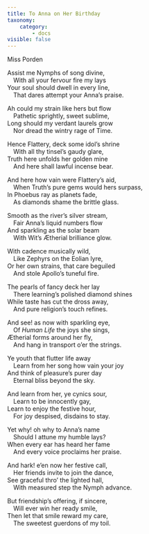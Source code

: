 ```yaml
---
title: To Anna on Her Birthday
taxonomy:
    category:
        - docs
visible: false
---
```


<div class="author">Miss Porden</div>

Assist me Nymphs of song divine,  
&emsp;With all your fervour fire my lays  
Your soul should dwell in every line,  
&emsp;That dares attempt your Anna’s praise.  

Ah could my strain like hers but flow  
&emsp;Pathetic sprightly, sweet sublime,  
Long should my verdant laurels grow  
&emsp;Nor dread the wintry rage of Time.  

Hence Flattery, deck some idol’s shrine  
&emsp;With all thy tinsel’s gaudy glare,  
Truth here unfolds her golden mine  
&emsp;And here shall lawful incense bear.  

And here how vain were Flattery’s aid,  
&emsp;When Truth’s pure gems would hers surpass,  
In Phoebus ray as planets fade,  
&emsp;As diamonds shame the brittle glass.  

Smooth as the river’s silver stream,  
&emsp;Fair Anna’s liquid numbers flow  
And sparkling as the solar beam  
&emsp;With Wit’s Ætherial brilliance glow.

With cadence musically wild,  
&emsp;Like Zephyrs on the Eolian lyre,  
Or her own strains, that care beguiled  
&emsp;And stole Apollo’s tuneful fire.

The pearls of fancy deck her lay  
&emsp;There learning’s polished diamond shines  
While taste has cut the dross away,  
&emsp;And pure religion’s touch refines.

And see! as now with sparkling eye,  
&emsp;Of *Human Life* the joys she sings,  
Ætherial forms around her fly,  
&emsp;And hang in transport o’er the strings.  

Ye youth that flutter life away  
&emsp;Learn from her song how vain your joy  
And think of pleasure’s purer day  
&emsp;Eternal bliss beyond the sky.

And learn from her, ye cynics sour,  
&emsp;Learn to be innocently gay,  
Learn to enjoy the festive hour,  
&emsp;For joy despised, disdains to stay.

Yet why! oh why to Anna’s name  
&emsp;Should I attune my humble lays?  
When every ear has heard her fame  
&emsp;And every voice proclaims her praise.  

And hark! e’en now her festive call,  
&emsp;Her friends invite to join the dance,  
See graceful thro’ the lighted hall,  
&emsp;With measured step the Nymph advance.

But friendship’s offering, if sincere,  
&emsp;Will ever win her ready smile,  
Then let that smile reward my care,  
&emsp;The sweetest guerdons of my toil.